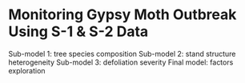 # Monitoring Gypsy Moth Outbreak Using S-1 & S-2 Data

Sub-model 1: tree species composition
Sub-model 2: stand structure heterogeneity
Sub-model 3: defoliation severity
Final model: factors exploration
